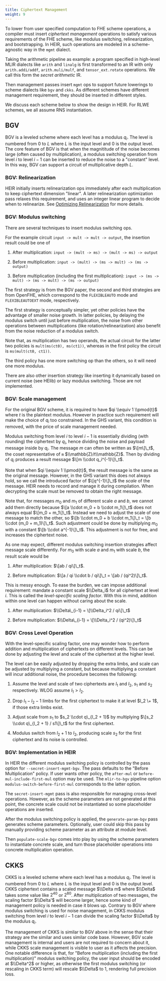 ```yaml
---
title: Ciphertext Management
weight: 9
---
```


To lower from user specified computation to FHE scheme operations, a compiler
must insert _ciphertext management_ operations to satisfy various requirements
of the FHE scheme, like modulus switching, relinearization, and bootstrapping.
In HEIR, such operations are modeled in a scheme-agnostic way in the `mgmt`
dialect.

Taking the arithmetic pipeline as example: a program specified in high-level
MLIR dialects like `arith` and `linalg` is first transformed to an IR with only
`arith.addi/addf`, `arith.muli/mulf`, and `tensor_ext.rotate` operations. We
call this form the _secret arithmetic_ IR.

Then management passes insert `mgmt` ops to support future lowerings to scheme
dialects like `bgv` and `ckks`. As different schemes have different management
requirement, they should be inserted in different styles.

We discuss each scheme below to show the design in HEIR. For RLWE schemes, we
all assume RNS instantiation.

## BGV

BGV is a leveled scheme where each level has a modulus $q_i$. The level is
numbered from $0$ to $L$ where $L$ is the input level and $0$ is the output
level. The core feature of BGV is that when the magnititude of the noise becomes
large (often caused by multiplication), a modulus switching operation from level
$i$ to level $i-1$ can be inserted to reduce the noise to a "constant" level. In
this way, BGV can support a circuit of multiplicative depth $L$.

### BGV: Relinearization

HEIR initially inserts relinearization ops immediately after each multiplication
to keep ciphertext dimension "linear". A later relinearization optimization pass
relaxes this requirement, and uses an integer linear program to decide when to
relinearize. See [Optimizing Relinearization](/docs/design/relinearization_ilp/)
for more details.

### BGV: Modulus switching

There are several techniques to insert modulus switching ops.

For the example circuit `input -> mult -> mult -> output`, the insertion result
could be one of

1. After multiplication: `input -> (mult -> ms) -> (mult -> ms) -> output`

1. Before multiplication: `input -> (mult) -> (ms -> mult) -> (ms -> output)`

1. Before multiplication (including the first multiplication):
   `input -> (ms -> mult) -> (ms -> mult) -> (ms -> output)`

The first strategy is from the BGV paper, the second and third strategies are
from OpenFHE, which correspond to the `FLEXIBLEAUTO` mode and `FLEXIBLEAUTOEXT`
mode, respectively.

The first strategy is conceptually simpler, yet other policies have the
advantage of smaller noise growth. In latter policies, by delaying the modulus
switch until just before multiplication, the noise from other operations between
multiplications (like rotation/relinearization) also benefit from the noise
reduction of a modulus switch.

Note that, as multiplication has two operands, the actual circuit for the latter
two policies is `mult(ms(ct0), ms(ct1))`, whereas in the first policy the
circuit is `ms(mult(ct0, ct1))`.

The third policy has one more switching op than the others, so it will need one
more modulus.

There are also other insertion strategy like inserting it dynamically based on
current noise (see HElib) or lazy modulus switching. Those are not implemented.

### BGV: Scale management

For the original BGV scheme, it is required to have $qi \\equiv 1 \\pmod{t}$
where $t$ is the plaintext modulus. However in practice such requirement will
make the choice of $q_i$ too constrained. In the GHS variant, this condition is
removed, with the price of scale management needed.

Modulus switching from level $i$ to level $i-1$ is essentially dividing (with
rounding) the ciphertext by $q_i$, hence dividing the noise and payload message
inside by $q_i$. The message $m$ can often be written as $\[m\]\_t$, the coset
representative of `m` $\\mathbb{Z}/t\\mathbb{Z}$. Then by dividing of $q_i$
produces a result message $\[m \\cdot q_i^{-1}\]\_t$.

Note that when $qi \\equiv 1 \\pmod{t}$, the result message is the same as the
original message. However, in the GHS variant this does not always hold, so we
call the introduced factor of $\[q^{-1}\]\_t$ the _scale_ of the message. HEIR
needs to record and manage it during compilation. When decrypting the scale must
be removed to obtain the right message.

Note that, for messages $m_0$ and $m_1$ of different scale $a$ and $b$, we
cannot add them directly because $\[a \\cdot m_0 + b \\cdot m_1\]\_t$ does not
always equal $\[m_0 + m_1\]\_t$. Instead we need to adjust the scale of one
message to match the other, so $\[b \\cdot m_0 + b \\cdot m_1\]\_t = \[b \\cdot
(m_0 + m_1)\]\_t$. Such adjustment could be done by multiplying $m_0$ with a
constant $\[b \\cdot a^{-1}\]\_t$. This adjustment is not for free, and
increases the ciphertext noise.

As one may expect, different modulus switching insertion strategies affect
message scale differently. For $m_0$ with scale $a$ and $m_1$ with scale $b$,
the result scale would be

1. After multiplication: $\[ab / qi\]\_t$.

1. Before multiplication: $\[a / qi \\cdot b / qi\]\_t = \[ab / (qi^2)\]\_t$.

This is messy enough. To ease the burden, we can impose additional requirement:
mandate a constant scale $\\Delta_i$ for all ciphertext at level $i$. This is
called the _level-specific scaling factor_. With this in mind, addition within
one level can happen without caring about the scale.

1. After multiplication: $\\Delta\_{i-1} = \[\\Delta_i^2 / qi\]\_t$

1. Before multiplication: $\\Delta\_{i-1} = \[\\Delta_i^2 / (qi^2)\]\_t$

### BGV: Cross Level Operation

With the level-specific scaling factor, one may wonder how to perform addition
and multiplication of ciphertexts on different levels. This can be done by
adjusting the level and scale of the ciphertext at the higher level.

The level can be easily adjusted by dropping the extra limbs, and scale can be
adjusted by multiplying a constant, but because multiplying a constant will
incur additional noise, the procedure becomes the following:

1. Assume the level and scale of two ciphertexts are $l_1$ and $l_2$, $s_1$ and
   $s_2$ respectively. WLOG assume $l_1 > l_2$.

1. Drop $l_1 - l_2 - 1$ limbs for the first ciphertext to make it at level $l_2
   \+ 1$, if those extra limbs exist.

1. Adjust scale from $s_1$ to $s_2 \\cdot q\_{l_2 + 1}$ by multiplying $\[s_2
   \\cdot q\_{l_2 + 1} / s1\]\_t$ for the first ciphertext.

1. Modulus switch from $l_2 + 1$ to $l_2$, producing scale $s_2$ for the first
   ciphertext and its noise is controlled.

### BGV: Implementation in HEIR

In HEIR the different modulus switching policy is controlled by the pass option
for `--secret-insert-mgmt-bgv`. The pass defaults to the "Before Multiplication"
policy. If user wants other policy, the `after-mul` or
`before-mul-include-first-mul` option may be used. The `mlir-to-bgv` pipeline
option `modulus-switch-before-first-mul` corresponds to the latter option.

The `secret-insert-mgmt` pass is also responsible for managing cross-level
operations. However, as the scheme parameters are not generated at this point,
the concrete scale could not be instantiated so some placeholder operations are
inserted.

After the modulus switching policy is applied, the `generate-param-bgv` pass
generates scheme parameters. Optionally, user could skip this pass by manually
providing scheme parameter as an attribute at module level.

Then `populate-scale-bgv` comes into play by using the scheme parameters to
instantiate concrete scale, and turn those placeholder operations into concrete
multiplication operation.

## CKKS

CKKS is a leveled scheme where each level has a modulus $q_i$. The level is
numbered from $0$ to $L$ where $L$ is the input level and $0$ is the output
level. CKKS ciphertext contains a scaled message $\\Delta m$ where $\\Delta$
takes some value like $2^40$ or $2^80$. After multiplication of two messages,
the scaling factor $\\Delta'$ will become larger, hence some kind of management
policy is needed in case it blows up. Contrary to BGV where modulus switching is
used for noise management, in CKKS modulus switching from level $i$ to level
$i-1$ can divide the scaling factor $\\Delta$ by the modulus $q_i$.

The management of CKKS is similar to BGV above in the sense that their strategy
are the similar and uses similar code base. However, BGV scale management is
internal and users are not required to concern about it, while CKKS scale
management is visible to user as it affects the precision. One notable
difference is that, for "Before multiplication (including the first
multiplication)" modulus switching policy, the user input should be encoded at
$\\Delta^2$ or higher, as otherwise the first modulus switching (or rescaling in
CKKS term) will rescale $\\Delta$ to $1$, rendering full precision loss.
